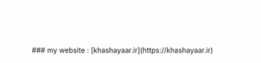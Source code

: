 <span style="color:white">
# :wave: Hollo everybody
### I am khashayar , an engineering student at  Tehran Kharazmi University , a web and web application developer
#### My skills : 
#### 🟠 html 
#### 🔵 css ( bootstrap )
#### 🟢 c# 
#### 🟣 php ( php-oop , php-mvc , wordpress ) 
#### 🟠 javascript & Jquery 
#### 🔵 python  
</span>
### my website : [khashayaar.ir](https://khashayaar.ir)
